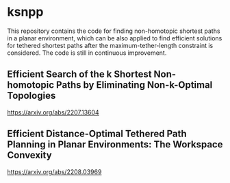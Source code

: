 # ksnpp

This repository contains the code for finding non-homotopic shortest paths in a planar environment, which can be also applied to find efficient solutions for tethered shortest paths after the maximum-tether-length constraint is considered. The code is still in continuous improvement. 

## Efficient Search of the k Shortest Non-homotopic Paths by Eliminating Non-k-Optimal Topologies

https://arxiv.org/abs/2207.13604

## Efficient Distance-Optimal Tethered Path Planning in Planar Environments: The Workspace Convexity

https://arxiv.org/abs/2208.03969
